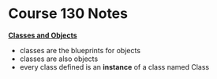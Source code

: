 # Course 130 Notes

[**Classes and Objects**](http://www.rubyfleebie.com/3-steps-to-understand-how-classes-and-objects-work-in-ruby/)

* classes are the blueprints for objects
* classes are also objects
* every class defined is an **instance** of a class named Class